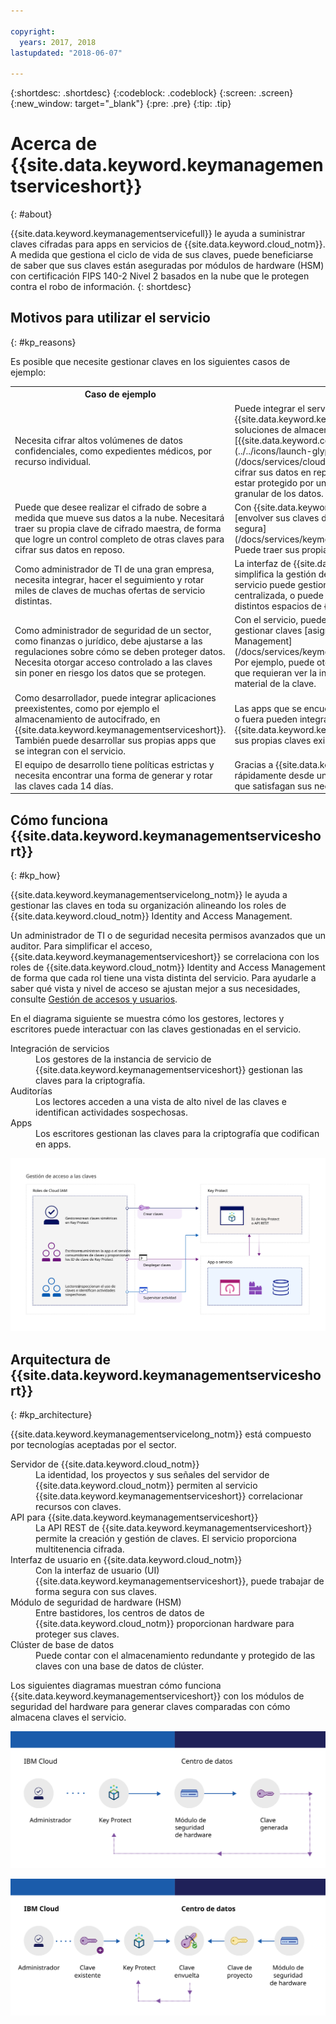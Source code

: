 ```yaml
---

copyright:
  years: 2017, 2018
lastupdated: "2018-06-07"

---
```


{:shortdesc: .shortdesc}
{:codeblock: .codeblock}
{:screen: .screen}
{:new_window: target="_blank"}
{:pre: .pre}
{:tip: .tip}

# Acerca de {{site.data.keyword.keymanagementserviceshort}}
{: #about}

{{site.data.keyword.keymanagementservicefull}} le ayuda a suministrar claves cifradas para apps en servicios de {{site.data.keyword.cloud_notm}}. A medida que gestiona el ciclo de vida de sus claves, puede beneficiarse de saber que sus claves están aseguradas por módulos de hardware (HSM) con certificación FIPS 140-2 Nivel 2 basados en la nube que le protegen contra el robo de información.
{: shortdesc}

## Motivos para utilizar el servicio
{: #kp_reasons}

Es posible que necesite gestionar claves en los siguientes casos de ejemplo:

<table>
  <tr>
    <th>Caso de ejemplo</th>
    <th>Motivos</th>
  </tr>
  <tr>
    <td>Necesita cifrar altos volúmenes de datos confidenciales, como expedientes médicos, por recurso individual.</td>
    <td>Puede integrar el servicio {{site.data.keyword.keymanagementserviceshort}} con las soluciones de almacenamiento, como [{{site.data.keyword.cos_full_notm}} ![Icono de enlace externo](../../icons/launch-glyph.svg "Icono de enlace externo")](/docs/services/cloud-object-storage/about-cos.html), para cifrar sus datos en reposo en la nube. Cada documento puede estar protegido por una clave distinta, por lo que tiene un control granular de los datos.</td>
  </tr>
  <tr>
    <td>Puede que desee realizar el cifrado de sobre a medida que mueve sus datos a la nube. Necesitará traer su propia clave de cifrado maestra, de forma que logre un control completo de otras claves para cifrar sus datos en reposo.</td>
    <td>Con {{site.data.keyword.keymanagementserviceshort}}, puede [envolver sus claves de cifrado con una clave raíz altamente segura](/docs/services/keymgmt/concepts/keyprotect_envelope.html). Puede traer sus propias claves de raíz o crearlas en el servicio.</td>
  </tr>
  <tr>
    <td>Como administrador de TI de una gran empresa, necesita integrar, hacer el seguimiento y rotar miles de claves de muchas ofertas de servicio distintas.</td>
    <td>La interfaz de {{site.data.keyword.keymanagementserviceshort}} simplifica la gestión de múltiples servicios de cifrado. Con el servicio puede gestionar y ordenar claves en una ubicación centralizada, o puede separar claves por proyectos y alojarlas en distintos espacios de {{site.data.keyword.cloud_notm}}.</td>
  </tr>
  <tr>
    <td>Como administrador de seguridad de un sector, como finanzas o jurídico, debe ajustarse a las regulaciones sobre cómo se deben proteger datos. Necesita otorgar acceso controlado a las claves sin poner en riesgo los datos que se protegen.</td>
    <td>Con el servicio, puede controlar el acceso de usuario para gestionar claves [asignando distintos roles de Identity and Access Management](/docs/services/keymgmt/keyprotect_manage_access.html#roles). Por ejemplo, puede otorgar acceso de solo lectura a los usuarios que requieran ver la información de creación de claves, sin ver el material de la clave.</td>
  <tr>
    <td>Como desarrollador, puede integrar aplicaciones preexistentes, como por ejemplo el almacenamiento de autocifrado,
en {{site.data.keyword.keymanagementserviceshort}}. También
puede desarrollar sus propias apps que se integran con el servicio.</td>
    <td>Las apps que se encuentran en {{site.data.keyword.cloud_notm}} o fuera pueden integrarse con las API de {{site.data.keyword.keymanagementserviceshort}}. Puede utilizar sus propias claves existentes para las apps. </td>
  </tr>
  <tr>
    <td>El equipo de desarrollo tiene políticas estrictas y necesita encontrar una forma de generar y rotar las claves cada 14 días.</td>
    <td>Gracias a {{site.data.keyword.cloud_notm}}, puede generar claves rápidamente desde un módulo de seguridad
de hardware (HSM) que satisfagan sus necesidades de seguridad continua.</td>
  </tr>
</table>

## Cómo funciona {{site.data.keyword.keymanagementserviceshort}}
{: #kp_how}

{{site.data.keyword.keymanagementservicelong_notm}} le ayuda a gestionar las claves en toda su organización alineando los roles de {{site.data.keyword.cloud_notm}} Identity and Access Management.

Un administrador de TI o de seguridad necesita permisos avanzados que un auditor. Para simplificar el acceso, {{site.data.keyword.keymanagementserviceshort}} se correlaciona con los roles de {{site.data.keyword.cloud_notm}} Identity and Access Management de forma que cada rol tiene una vista distinta del servicio. Para ayudarle a saber qué vista y nivel de acceso se ajustan mejor a sus necesidades, consulte [Gestión de accesos y usuarios](/docs/services/keymgmt/keyprotect_manage_access.html#roles).

En el diagrama siguiente se muestra cómo los gestores, lectores y escritores puede interactuar con las claves gestionadas en el servicio.

<dl>
  <dt>Integración de servicios</dt>
    <dd>Los gestores de la instancia de servicio de {{site.data.keyword.keymanagementserviceshort}} gestionan las claves para la criptografía.</dd>
  <dt>Auditorías</dt>
    <dd>Los lectores acceden a una vista de alto nivel de las claves e identifican actividades sospechosas.</dd>
  <dt>Apps</dt>
    <dd>Los escritores gestionan las claves para la criptografía que codifican en apps.</dd>
</dl>

![El diagrama muestra los mismos componentes descritos en la lista de definición anterior.](images/keys-use-cases_min.svg)

## Arquitectura de {{site.data.keyword.keymanagementserviceshort}}
{: #kp_architecture}

{{site.data.keyword.keymanagementservicelong_notm}} está compuesto por tecnologías aceptadas por el sector.

<dl>
  <dt>Servidor de {{site.data.keyword.cloud_notm}}</dt>
    <dd>La identidad, los proyectos y sus señales del servidor de {{site.data.keyword.cloud_notm}} permiten al servicio {{site.data.keyword.keymanagementserviceshort}} correlacionar recursos con claves.</dd>
  <dt>API para {{site.data.keyword.keymanagementserviceshort}}</dt>
    <dd>La API REST de {{site.data.keyword.keymanagementserviceshort}} permite la creación y gestión de claves. El servicio proporciona multitenencia cifrada.</dd>
  <dt>Interfaz de usuario en {{site.data.keyword.cloud_notm}}</dt>
    <dd>Con la interfaz de usuario (UI) {{site.data.keyword.keymanagementserviceshort}}, puede trabajar de forma segura con sus claves.</dd>
  <dt>Módulo de seguridad de hardware (HSM)</dt>
    <dd>Entre bastidores, los centros de datos de {{site.data.keyword.cloud_notm}} proporcionan hardware para proteger sus claves.</dd>
  <dt>Clúster de base de datos</dt>
    <dd>Puede contar con el almacenamiento redundante y protegido de las claves con una base de datos de clúster.</dd>
</dl>

Los siguientes diagramas muestran cómo funciona {{site.data.keyword.keymanagementserviceshort}} con los módulos de seguridad del hardware para generar claves comparadas con cómo almacena claves el servicio.

![El diagrama muestra cómo se generan las claves.](images/generated-key_min.svg)

![El diagrama muestra cómo se almacenan las claves existentes.](images/stored-key_min.svg)
